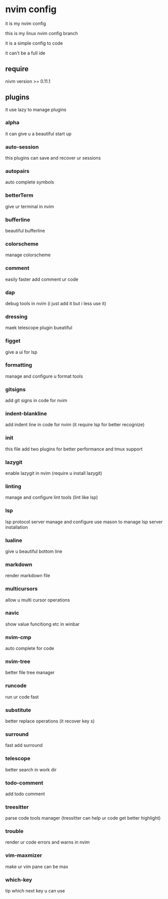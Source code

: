 # nvim config

it is my nvim config

this is my linux nvim config branch

it is a simple config to code

it can't be a full ide

## require

nivm version >= 0.11.1

## plugins

it use lazy to manage plugins

### alpha

it can give u a beautiful start up

### auto-session

this plugins can save and recover ur sessions

### autopairs

auto complete symbols

### betterTerm

give ur terminal in nvim

### bufferline

beautiful bufferline

### colorscheme

manage colorscheme

### comment

easily faster add comment ur code

### dap

debug tools in nvim (i just add it but i less use it)

### dressing

maek telescope plugin bueatiful

### figget

give a ui for lsp

### formatting

manage and configure u format tools

### gitsigns

add git signs in code for nvim

### indent-blankline

add indent line in code for nvim (it require lsp for better recognize)

### init

this file add two plugins for better performance and tmux support

### lazygit

enable lazygit in nvim (require u install lazygit)

### linting

manage and configure lint tools (lint like lsp)

### lsp

lsp protocol server manage and configure
use mason to manage lsp server installation

### lualine

give u beautiful bottom line

### markdown

render markdown file

### multicursors

allow u multi cursor operations

### navic

show value funcitiong etc in winbar

### nvim-cmp

auto complete for code

### nvim-tree

better file tree manager

### runcode

run ur code fast

### substitute

better replace operations (it recover key s)

### surround

fast add surround

### telescope

better search in work dir

### todo-comment

add todo comment

### treesitter

parse code tools manager (tressitter can help ur code get better highlight)

### trouble

render ur code errors and warns in nvim

### vim-maxmizer

make ur vim pane can be max

### which-key

tip which next key u can use
